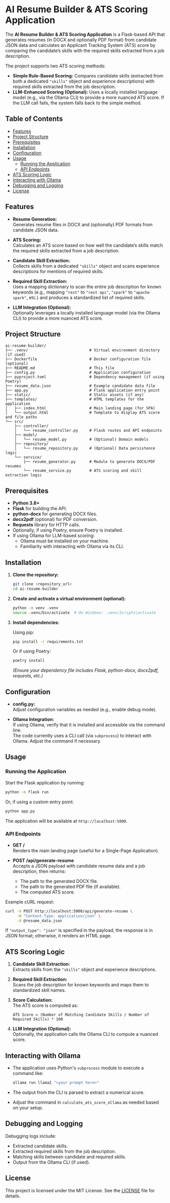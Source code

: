 # AI Resume Builder & ATS Scoring Application

The **AI Resume Builder & ATS Scoring Application** is a Flask-based API that generates resumes (in DOCX and optionally PDF format) from candidate JSON data and calculates an Applicant Tracking System (ATS) score by comparing the candidate’s skills with the required skills extracted from a job description.

The project supports two ATS scoring methods:
- **Simple Rule-Based Scoring:** Compares candidate skills (extracted from both a dedicated `"skills"` object and experience descriptions) with required skills extracted from the job description.
- **LLM-Enhanced Scoring (Optional):** Uses a locally installed language model (e.g., via the Ollama CLI) to provide a more nuanced ATS score. If the LLM call fails, the system falls back to the simple method.

## Table of Contents

- [Features](#features)
- [Project Structure](#project-structure)
- [Prerequisites](#prerequisites)
- [Installation](#installation)
- [Configuration](#configuration)
- [Usage](#usage)
  - [Running the Application](#running-the-application)
  - [API Endpoints](#api-endpoints)
- [ATS Scoring Logic](#ats-scoring-logic)
- [Interacting with Ollama](#interacting-with-ollama)
- [Debugging and Logging](#debugging-and-logging)
- [License](#license)

## Features

- **Resume Generation:**  
  Generates resume files in DOCX and (optionally) PDF formats from candidate JSON data.

- **ATS Scoring:**  
  Calculates an ATS score based on how well the candidate’s skills match the required skills extracted from a job description.

- **Candidate Skill Extraction:**  
  Collects skills from a dedicated `"skills"` object and scans experience descriptions for mentions of required skills.

- **Required Skill Extraction:**  
  Uses a mapping dictionary to scan the entire job description for known keywords (e.g., mapping `"rest"` to `"rest api"`, `"spark"` to `"apache spark"`, etc.) and produces a standardized list of required skills.

- **LLM Integration (Optional):**  
  Optionally leverages a locally installed language model (via the Ollama CLI) to provide a more nuanced ATS score.

## Project Structure

```
ai-resume-builder/
├── .venv/                           # Virtual environment directory (if used)
├── Dockerfile                       # Docker configuration file (optional)
├── README.md                        # This file
├── config.py                        # Application configuration
├── pyproject.toml                   # Dependency management (if using Poetry)
├── resume_data.json                 # Example candidate data file
├── app.py                           # Flask application entry point
├── static/                          # Static assets (if any)
├── templates/                       # HTML templates for the application
│   ├── index.html                   # Main landing page (for SPA)
│   └── output.html                  # Template to display ATS score and file paths
└── src/
    ├── controller/
    │   └── resume_controller.py     # Flask routes and API endpoints
    ├── model/
    │   └── resume_model.py          # (Optional) Domain models
    ├── repository/
    │   └── resume_repository.py     # (Optional) Data persistence logic
    └── service/
        ├── resume_generator.py      # Module to generate DOCX/PDF resumes
        └── resume_service.py        # ATS scoring and skill extraction logic
```

## Prerequisites

- **Python 3.8+**
- **Flask** for building the API.
- **python-docx** for generating DOCX files.
- **docx2pdf** (optional) for PDF conversion.
- **Requests** library for HTTP calls.
- Optionally, if using Poetry, ensure Poetry is installed.
- If using Ollama for LLM-based scoring:
  - Ollama must be installed on your machine.
  - Familiarity with interacting with Ollama via its CLI.

## Installation

1. **Clone the repository:**

   ```bash
   git clone <repository_url>
   cd ai-resume-builder
   ```

2. **Create and activate a virtual environment (optional):**

   ```bash
   python -m venv .venv
   source .venv/bin/activate  # On Windows: .venv\Scripts\activate
   ```

3. **Install dependencies:**

   Using pip:

   ```bash
   pip install -r requirements.txt
   ```

   Or if using Poetry:

   ```bash
   poetry install
   ```

   *(Ensure your dependency file includes Flask, python-docx, docx2pdf, requests, etc.)*

## Configuration

- **config.py:**  
  Adjust configuration variables as needed (e.g., enable debug mode).

- **Ollama Integration:**  
  If using Ollama, verify that it is installed and accessible via the command line.  
  The code currently uses a CLI call (via `subprocess`) to interact with Ollama. Adjust the command if necessary.

## Usage

### Running the Application

Start the Flask application by running:

```bash
python -m flask run
```

Or, if using a custom entry point:

```bash
python app.py
```

The application will be available at `http://localhost:5000`.

### API Endpoints

- **GET /**  
  Renders the main landing page (useful for a Single-Page Application).

- **POST /api/generate-resume**  
  Accepts a JSON payload with candidate resume data and a job description, then returns:
  - The path to the generated DOCX file.
  - The path to the generated PDF file (if available).
  - The computed ATS score.

Example cURL request:

```bash
curl -X POST http://localhost:5000/api/generate-resume \
     -H "Content-Type: application/json" \
     -d @resume_data.json
```

If `"output_type": "json"` is specified in the payload, the response is in JSON format; otherwise, it renders an HTML page.

## ATS Scoring Logic

1. **Candidate Skill Extraction:**  
   Extracts skills from the `"skills"` object and experience descriptions.

2. **Required Skill Extraction:**  
   Scans the job description for known keywords and maps them to standardized skill names.

3. **Score Calculation:**  
   The ATS score is computed as:

   ```
   ATS Score = (Number of Matching Candidate Skills / Number of Required Skills) * 100
   ```

4. **LLM Integration (Optional):**  
   Optionally, the application calls the Ollama CLI to compute a nuanced score.

## Interacting with Ollama

- The application uses Python's `subprocess` module to execute a command like:

  ```bash
  ollama run llama2 "<your prompt here>"
  ```

- The output from the CLI is parsed to extract a numerical score.
- Adjust the command in `calculate_ats_score_ollama` as needed based on your setup.

## Debugging and Logging

Debugging logs include:
- Extracted candidate skills.
- Extracted required skills from the job description.
- Matching skills between candidate and required skills.
- Output from the Ollama CLI (if used).

## License

This project is licensed under the MIT License. See the [LICENSE](LICENSE) file for details.

